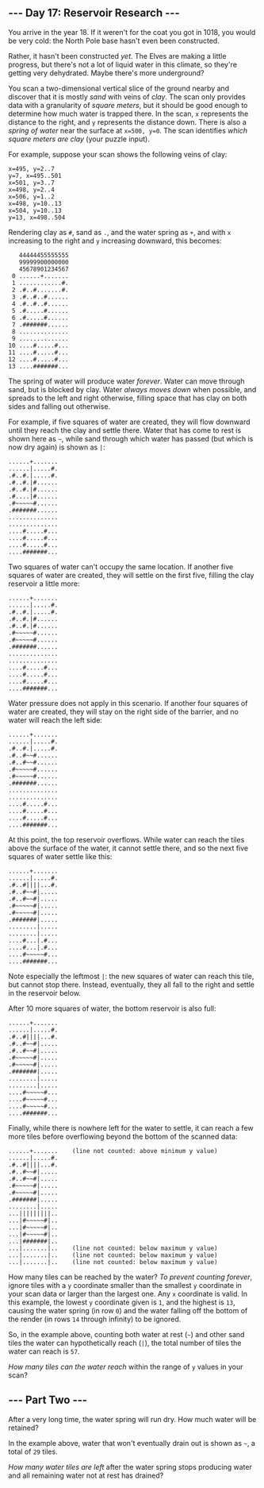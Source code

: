 ## \--- Day 17: Reservoir Research ---

You arrive in the year 18. If it weren't for
<span title="Continuity!">the coat</span> you got in 1018, you would be
very cold: the North Pole base hasn't even been constructed.

Rather, it hasn't been constructed *yet*. The Elves are making a little
progress, but there's not a lot of liquid water in this climate, so
they're getting very dehydrated. Maybe there's more underground?

You scan a two-dimensional vertical slice of the ground nearby and
discover that it is mostly *sand* with veins of *clay*. The scan only
provides data with a granularity of *square meters*, but it should be
good enough to determine how much water is trapped there. In the scan,
`x` represents the distance to the right, and `y` represents the
distance down. There is also a *spring of water* near the surface at
`x=500, y=0`. The scan identifies *which square meters are clay* (your
puzzle input).

For example, suppose your scan shows the following veins of clay:

    x=495, y=2..7
    y=7, x=495..501
    x=501, y=3..7
    x=498, y=2..4
    x=506, y=1..2
    x=498, y=10..13
    x=504, y=10..13
    y=13, x=498..504

Rendering clay as `#`, sand as `.`, and the water spring as `+`, and
with `x` increasing to the right and `y` increasing downward, this
becomes:

``` 
   44444455555555
   99999900000000
   45678901234567
 0 ......+.......
 1 ............#.
 2 .#..#.......#.
 3 .#..#..#......
 4 .#..#..#......
 5 .#.....#......
 6 .#.....#......
 7 .#######......
 8 ..............
 9 ..............
10 ....#.....#...
11 ....#.....#...
12 ....#.....#...
13 ....#######...
```

The spring of water will produce water *forever*. Water can move through
sand, but is blocked by clay. Water *always moves down* when possible,
and spreads to the left and right otherwise, filling space that has clay
on both sides and falling out otherwise.

For example, if five squares of water are created, they will flow
downward until they reach the clay and settle there. Water that has come
to rest is shown here as `~`, while sand through which water has passed
(but which is now dry again) is shown as `|`:

    ......+.......
    ......|.....#.
    .#..#.|.....#.
    .#..#.|#......
    .#..#.|#......
    .#....|#......
    .#~~~~~#......
    .#######......
    ..............
    ..............
    ....#.....#...
    ....#.....#...
    ....#.....#...
    ....#######...

Two squares of water can't occupy the same location. If another five
squares of water are created, they will settle on the first five,
filling the clay reservoir a little more:

    ......+.......
    ......|.....#.
    .#..#.|.....#.
    .#..#.|#......
    .#..#.|#......
    .#~~~~~#......
    .#~~~~~#......
    .#######......
    ..............
    ..............
    ....#.....#...
    ....#.....#...
    ....#.....#...
    ....#######...

Water pressure does not apply in this scenario. If another four squares
of water are created, they will stay on the right side of the barrier,
and no water will reach the left side:

    ......+.......
    ......|.....#.
    .#..#.|.....#.
    .#..#~~#......
    .#..#~~#......
    .#~~~~~#......
    .#~~~~~#......
    .#######......
    ..............
    ..............
    ....#.....#...
    ....#.....#...
    ....#.....#...
    ....#######...

At this point, the top reservoir overflows. While water can reach the
tiles above the surface of the water, it cannot settle there, and so the
next five squares of water settle like this:

    ......+.......
    ......|.....#.
    .#..#||||...#.
    .#..#~~#|.....
    .#..#~~#|.....
    .#~~~~~#|.....
    .#~~~~~#|.....
    .#######|.....
    ........|.....
    ........|.....
    ....#...|.#...
    ....#...|.#...
    ....#~~~~~#...
    ....#######...

Note especially the leftmost `|`: the new squares of water can reach
this tile, but cannot stop there. Instead, eventually, they all fall to
the right and settle in the reservoir below.

After 10 more squares of water, the bottom reservoir is also full:

    ......+.......
    ......|.....#.
    .#..#||||...#.
    .#..#~~#|.....
    .#..#~~#|.....
    .#~~~~~#|.....
    .#~~~~~#|.....
    .#######|.....
    ........|.....
    ........|.....
    ....#~~~~~#...
    ....#~~~~~#...
    ....#~~~~~#...
    ....#######...

Finally, while there is nowhere left for the water to settle, it can
reach a few more tiles before overflowing beyond the bottom of the
scanned data:

    ......+.......    (line not counted: above minimum y value)
    ......|.....#.
    .#..#||||...#.
    .#..#~~#|.....
    .#..#~~#|.....
    .#~~~~~#|.....
    .#~~~~~#|.....
    .#######|.....
    ........|.....
    ...|||||||||..
    ...|#~~~~~#|..
    ...|#~~~~~#|..
    ...|#~~~~~#|..
    ...|#######|..
    ...|.......|..    (line not counted: below maximum y value)
    ...|.......|..    (line not counted: below maximum y value)
    ...|.......|..    (line not counted: below maximum y value)

How many tiles can be reached by the water? *To prevent counting
forever*, ignore tiles with a `y` coordinate smaller than the smallest
`y` coordinate in your scan data or larger than the largest one. Any `x`
coordinate is valid. In this example, the lowest `y` coordinate given is
`1`, and the highest is `13`, causing the water spring (in row `0`) and
the water falling off the bottom of the render (in rows `14` through
infinity) to be ignored.

So, in the example above, counting both water at rest (`~`) and other
sand tiles the water can hypothetically reach (`|`), the total number of
tiles the water can reach is `57`.

*How many tiles can the water reach* within the range of `y` values in
your scan?


## \--- Part Two ---

After
<span title="A very long time ago, I built something similar to this in QBasic. SCREEN 13 forever!">a
very long time</span>, the water spring will run dry. How much water
will be retained?

In the example above, water that won't eventually drain out is shown as
`~`, a total of `29` tiles.

*How many water tiles are left* after the water spring stops producing
water and all remaining water not at rest has drained?

